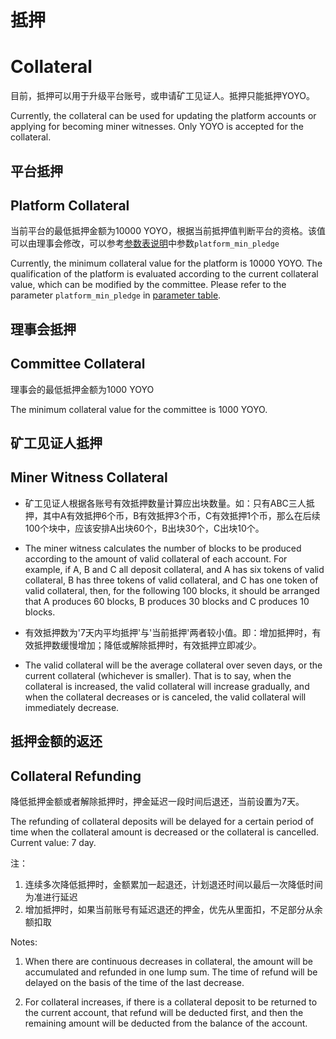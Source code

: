 # 抵押
# Collateral

目前，抵押可以用于升级平台账号，或申请矿工见证人。抵押只能抵押YOYO。

Currently, the collateral can be used for updating the platform accounts or applying for becoming miner witnesses. Only YOYO is accepted for the collateral.

## 平台抵押
## Platform Collateral

当前平台的最低抵押金额为10000 YOYO，根据当前抵押值判断平台的资格。该值可以由理事会修改，可以参考[参数表说明](https://yoyow.bts.ai/fees/index#tab-parameters)中参数`platform_min_pledge`

Currently, the minimum collateral value for the platform is 10000 YOYO. The qualification of the platform is evaluated according to the current collateral value, which can be modified by the committee. Please refer to the parameter `platform_min_pledge` in [parameter table](https://yoyow.bts.ai/fees/index#tab-parameters).

## 理事会抵押
## Committee Collateral

理事会的最低抵押金额为1000 YOYO

The minimum collateral value for the committee is 1000 YOYO.


## 矿工见证人抵押
## Miner Witness Collateral

- 矿工见证人根据各账号有效抵押数量计算应出块数量。如：只有ABC三人抵押，其中A有效抵押6个币，B有效抵押3个币，C有效抵押1个币，那么在后续100个块中，应该安排A出块60个，B出块30个，C出块10个。
- The miner witness calculates the number of blocks to be produced according to the amount of valid collateral of each account. For example, if A, B and C all deposit collateral, and A has six tokens of valid collateral, B has three tokens of valid collateral, and C has one token of valid collateral, then, for the following 100 blocks, it should be arranged that A produces 60 blocks, B produces 30 blocks and C produces 10 blocks.

- 有效抵押数为'7天内平均抵押'与'当前抵押'两者较小值。即：增加抵押时，有效抵押数缓慢增加；降低或解除抵押时，有效抵押立即减少。
- The valid collateral will be the average collateral over seven days, or the current collateral (whichever is smaller). That is to say, when the collateral is increased, the valid collateral will increase gradually, and when the collateral decreases or is canceled, the valid collateral will immediately decrease.

## 抵押金额的返还
## Collateral Refunding

降低抵押金额或者解除抵押时，押金延迟一段时间后退还，当前设置为7天。

The refunding of collateral deposits will be delayed for a certain period of time when the collateral amount is decreased or the collateral is cancelled. Current value: 7 day.

注：
1. 连续多次降低抵押时，金额累加一起退还，计划退还时间以最后一次降低时间为准进行延迟
2. 增加抵押时，如果当前账号有延迟退还的押金，优先从里面扣，不足部分从余额扣取

Notes:
1. When there are continuous decreases in collateral, the amount will be accumulated and refunded in one lump sum. The time of refund will be delayed on the basis of the time of the last decrease.

2. For collateral increases, if there is a collateral deposit to be returned to the current account, that refund will be deducted first, and then the remaining amount will be deducted from the balance of the account.
